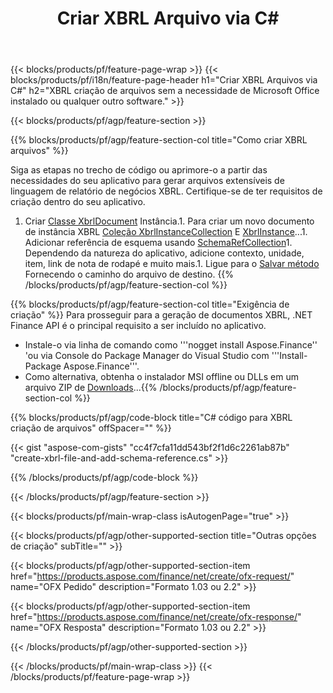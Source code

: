 ﻿---
title: Criar XBRL Arquivo via C#
description: Código de amostra para XBRL criação de arquivo. Use API código de exemplo para geração de arquivos em lote XBRL em aplicativos baseados em .NET. 
url: /pt/net/create/xbrl/
family: finance
platformtag: net
feature: create
informat: XBRL
outformat: 
otherformats: 
---
{{< blocks/products/pf/feature-page-wrap >}}
{{< blocks/products/pf/i18n/feature-page-header h1="Criar XBRL Arquivos via C#" h2="XBRL criação de arquivos sem a necessidade de Microsoft Office instalado ou qualquer outro software." >}}

{{< blocks/products/pf/agp/feature-section >}}

{{% blocks/products/pf/agp/feature-section-col title="Como criar XBRL arquivos" %}}

Siga as etapas no trecho de código ou aprimore-o a partir das necessidades do seu aplicativo para gerar arquivos extensíveis de linguagem de relatório de negócios XBRL. Certifique-se de ter requisitos de criação dentro do seu aplicativo.

1. Criar [Classe XbrlDocument](https://apireference.aspose.com/finance/net/aspose.finance.xbrl/xbrldocument) Instância.1. Para criar um novo documento de instância XBRL [Coleção XbrlInstanceCollection](https://apireference.aspose.com/finance/net/aspose.finance.xbrl/xbrlinstancecollection) E [XbrlInstance](https://apireference.aspose.com/finance/net/aspose.finance.xbrl/xbrlinstance)...1. Adicionar referência de esquema usando [SchemaRefCollection](https://apireference.aspose.com/finance/net/aspose.finance.xbrl/schemarefcollection)1. Dependendo da natureza do aplicativo, adicione contexto, unidade, item, link de nota de rodapé e muito mais.1. Ligue para o [Salvar método](https://apireference.aspose.com/finance/net/aspose.finance.xbrl.xbrldocument/save/methods/1) Fornecendo o caminho do arquivo de destino.
{{% /blocks/products/pf/agp/feature-section-col %}}

{{% blocks/products/pf/agp/feature-section-col title="Exigência de criação" %}}
Para prosseguir para a geração de documentos XBRL, .NET Finance API é o principal requisito a ser incluído no aplicativo. 
- Instale-o via linha de comando como '''nogget install Aspose.Finance'' 'ou via Console do Package Manager do Visual Studio com '''Install-Package Aspose.Finance'''.
- Como alternativa, obtenha o instalador MSI offline ou DLLs em um arquivo ZIP de [Downloads](https://downloads.aspose.com/finance/net)...{{% /blocks/products/pf/agp/feature-section-col %}}

{{% blocks/products/pf/agp/code-block title="C# código para XBRL criação de arquivos" offSpacer="" %}}

{{< gist "aspose-com-gists" "cc4f7cfa11dd543bf2f1d6c2261ab87b" "create-xbrl-file-and-add-schema-reference.cs" >}}

{{% /blocks/products/pf/agp/code-block %}}

{{< /blocks/products/pf/agp/feature-section >}}

{{< blocks/products/pf/main-wrap-class isAutogenPage="true" >}}

{{< blocks/products/pf/agp/other-supported-section title="Outras opções de criação" subTitle="" >}}

{{< blocks/products/pf/agp/other-supported-section-item href="https://products.aspose.com/finance/net/create/ofx-request/" name="OFX Pedido" description="Formato 1.03 ou 2.2" >}}

{{< blocks/products/pf/agp/other-supported-section-item href="https://products.aspose.com/finance/net/create/ofx-response/" name="OFX Resposta" description="Formato 1.03 ou 2.2" >}}

{{< /blocks/products/pf/agp/other-supported-section >}}

{{< /blocks/products/pf/main-wrap-class >}}
{{< /blocks/products/pf/feature-page-wrap >}}